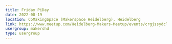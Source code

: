 ```yaml
---
title: Friday PiDay
date: 2022-08-19
location: CoMakingSpace (Makerspace Heidelberg), Heidelberg
link: https://www.meetup.com/Heidelberg-Makers-Meetup/events/crgjssydclbzb/
usergroup: makershd
type: usergroup
---
```

